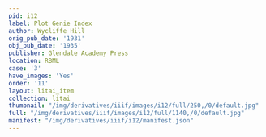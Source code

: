 ```yaml
---
pid: i12
label: Plot Genie Index
author: Wycliffe Hill
orig_pub_date: '1931'
obj_pub_date: '1935'
publisher: Glendale Academy Press
location: RBML
case: '3'
have_images: 'Yes'
order: '11'
layout: litai_item
collection: litai
thumbnail: "/img/derivatives/iiif/images/i12/full/250,/0/default.jpg"
full: "/img/derivatives/iiif/images/i12/full/1140,/0/default.jpg"
manifest: "/img/derivatives/iiif/i12/manifest.json"
---
```

